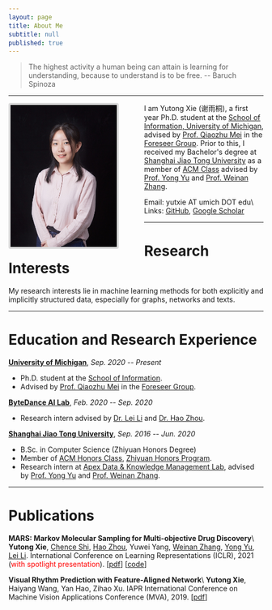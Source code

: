 ```yaml
---
layout: page
title: About Me
subtitle: null
published: true
---
```





> The highest activity a human being can attain is learning for understanding, because to understand is to be free. -- Baruch Spinoza

----------------------------

<img align="left" src="/img/photo.jpg" height="280" width="210" style="margin-right:50px;border:4px solid #ddd;border-radius:4px">

I am Yutong Xie (谢雨桐), a first year Ph.D. student at the [School of Information, University of Michigan](https://www.si.umich.edu), advised by [Prof. Qiaozhu Mei](http://www-personal.umich.edu/~qmei/) in the [Foreseer Group](http://foreseer.si.umich.edu/). Prior to this, I received my Bachelor's degree at [Shanghai Jiao Tong University](https://www.sjtu.edu.cn) as a member of [ACM Class](https://acm.sjtu.edu.cn/home) advised by [Prof. Yong Yu](http://apex.sjtu.edu.cn/members/yyu) and [Prof. Weinan Zhang](http://wnzhang.net).

Email: yutxie AT umich DOT edu\\
Links: [GitHub](https://github.com/yutxie), [Google Scholar](https://scholar.google.com/citations?hl=en&user=ZiKjIeMAAAAJ)

----------------------------

# Research Interests

My research interests lie in machine learning methods for both explicitly and implicitly structured data, especially for graphs, networks and texts. 

----------------------------

# Education and Research Experience

[**University of Michigan**](https://umich.edu), *Sep. 2020 -- Present*

- Ph.D. student at the [School of Information](https://www.si.umich.edu).
- Advised by [Prof. Qiaozhu Mei](http://www-personal.umich.edu/~qmei/) in the [Foreseer Group](http://foreseer.si.umich.edu/).

[**ByteDance AI Lab**](https://ailab.bytedance.com), *Feb. 2020 -- Sep. 2020*

- Research intern advised by [Dr. Lei Li](https://lileicc.github.io) and [Dr. Hao Zhou](https://zhouh.github.io).

[**Shanghai Jiao Tong University**](https://www.sjtu.edu.cn/), *Sep. 2016 -- Jun. 2020*

- B.Sc. in Computer Science (Zhiyuan Honors Degree)
- Member of [ACM Honors Class](https://acm.sjtu.edu.cn/), [Zhiyuan Honors Program](https://zhiyuan.sjtu.edu.cn/).
- Research intern at [Apex Data & Knowledge Management Lab](http://apex.sjtu.edu.cn), advised by [Prof. Yong Yu](http://apex.sjtu.edu.cn/members/yyu) and [Prof. Weinan Zhang](http://wnzhang.net).

----------------------------

# Publications

**MARS: Markov Molecular Sampling for Multi-objective Drug Discovery**\\
**Yutong Xie**, [Chence Shi](https://chenceshi.com/), [Hao Zhou](https://zhouh.github.io/), Yuwei Yang, [Weinan Zhang](http://wnzhang.net), [Yong Yu](http://apex.sjtu.edu.cn/members/yyu), [Lei Li](https://lileicc.github.io/). International Conference on Learning Representations (ICLR), 2021 (<span style="color:red">with spotlight presentation</span>). [[pdf](https://openreview.net/pdf?id=kHSu4ebxFXY)\] [[code](https://github.com/yutxie/MARS)\]

**Visual Rhythm Prediction with Feature-Aligned Network**\\
**Yutong Xie**, Haiyang Wang, Yan Hao, Zihao Xu. IAPR International Conference on Machine Vision Applications Conference (MVA), 2019. [[pdf](http://www.mva-org.jp/Proceedings/2019/papers/05-20.pdf)\]
